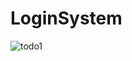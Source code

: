 ﻿# LoginSystem

![todo1](https://user-images.githubusercontent.com/79856530/129583941-163f18c5-d192-439a-9b54-ca4adecec869.png)
